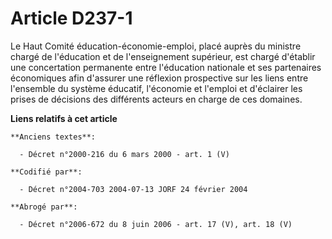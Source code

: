 # Article D237-1

Le Haut Comité éducation-économie-emploi, placé auprès du ministre chargé de l'éducation et de l'enseignement supérieur, est
chargé d'établir une concertation permanente entre l'éducation nationale et ses partenaires économiques afin d'assurer une
réflexion prospective sur les liens entre l'ensemble du système éducatif, l'économie et l'emploi et d'éclairer les prises de
décisions des différents acteurs en charge de ces domaines.

**Liens relatifs à cet article**

	**Anciens textes**:

	  - Décret n°2000-216 du 6 mars 2000 - art. 1 (V)

	**Codifié par**:

	  - Décret n°2004-703 2004-07-13 JORF 24 février 2004

	**Abrogé par**:

	  - Décret n°2006-672 du 8 juin 2006 - art. 17 (V), art. 18 (V)
